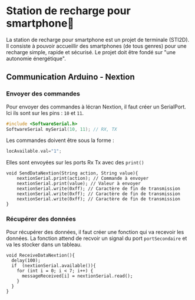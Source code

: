 # Station de recharge pour smartphone📱
La station de recharge pour smartphone est un projet de terminale (STI2D). Il consiste à pouvoir accueillir des smartphones (de tous genres) pour une recharge simple, rapide et sécurisé. Le projet doit être fondé sur "une autonomie énergétique".
## Communication Arduino - Nextion
### Envoyer des commandes 
Pour envoyer des commandes à lécran Nextion, il faut créer un SerialPort. Ici ils sont sur les pins : ```10``` et ```11```.
``` c++
#include <SoftwareSerial.h>
SoftwareSerial mySerial(10, 11); // RX, TX
```
Les commandes doivent être sous la forme : 
```c++
locAvailable.val="1";
```	
Elles sont envoyées sur les ports Rx Tx avec des ```print()```
```arduino 
void SendDataNextion(String action, String value){
    nextionSerial.print(action); // Commande à envoyer 
    nextionSerial.print(value); // Valeur à envoyer
    nextionSerial.write(0xff); // Caractère de fin de transmission
    nextionSerial.write(0xff); // Caractère de fin de transmission
    nextionSerial.write(0xff); // Caractère de fin de transmission
}
``` 
### Récupérer des données
Pour récupérer des données, il faut créer une fonction qui va recevoir les données. La fonction attend de recvoir un signal du port ```portSecondaire``` et va les stocker dans un tableau.
```arduino
void ReceiveDataNextion(){
  delay(100);
  if  (nextionSerial.available()){
    for (int i = 0; i < 7; i++) {
      messageReceived[i] = nextionSerial.read();
    }
  }
}
```